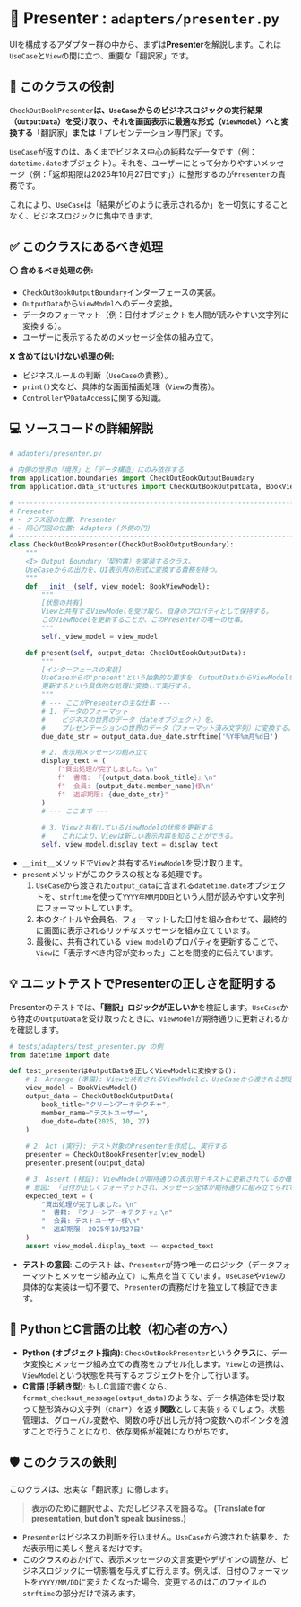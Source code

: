 # 🎨 Presenter : `adapters/presenter.py`

UIを構成するアダプター群の中から、まずは**Presenter**を解説します。これは`UseCase`と`View`の間に立つ、重要な「翻訳家」です。

## 🎯 このクラスの役割

`CheckOutBookPresenter`**は、`UseCase`からのビジネスロジックの実行結果（`OutputData`）を受け取り、それを画面表示に最適な形式（`ViewModel`）へと変換する**「翻訳家」**または**「プレゼンテーション専門家」です。

`UseCase`が返すのは、あくまでビジネス中心の純粋なデータです（例：`datetime.date`オブジェクト）。それを、ユーザーにとって分かりやすいメッセージ（例：「返却期限は2025年10月27日です」）に整形するのが`Presenter`の責務です。

これにより、`UseCase`は「結果がどのように表示されるか」を一切気にすることなく、ビジネスロジックに集中できます。

## ✅ このクラスにあるべき処理

⭕️ **含めるべき処理の例:**

  * `CheckOutBookOutputBoundary`インターフェースの実装。
  * `OutputData`から`ViewModel`へのデータ変換。
  * データのフォーマット（例：日付オブジェクトを人間が読みやすい文字列に変換する）。
  * ユーザーに表示するためのメッセージ全体の組み立て。

❌ **含めてはいけない処理の例:**

  * ビジネスルールの判断（`UseCase`の責務）。
  * `print()`文など、具体的な画面描画処理（`View`の責務）。
  * `Controller`や`DataAccess`に関する知識。

## 💻 ソースコードの詳細解説

```python
# adapters/presenter.py

# 内側の世界の「境界」と「データ構造」にのみ依存する
from application.boundaries import CheckOutBookOutputBoundary
from application.data_structures import CheckOutBookOutputData, BookViewModel

# -----------------------------------------------------------------------------
# Presenter
# - クラス図の位置: Presenter
# - 同心円図の位置: Adapters (外側の円)
# -----------------------------------------------------------------------------
class CheckOutBookPresenter(CheckOutBookOutputBoundary):
    """
    <I> Output Boundary（契約書）を実装するクラス。
    UseCaseからの出力を、UI表示用の形式に変換する責務を持つ。
    """
    def __init__(self, view_model: BookViewModel):
        """
        [状態の共有]
        Viewと共有するViewModelを受け取り、自身のプロパティとして保持する。
        このViewModelを更新することが、このPresenterの唯一の仕事。
        """
        self._view_model = view_model

    def present(self, output_data: CheckOutBookOutputData):
        """
        [インターフェースの実装]
        UseCaseからの'present'という抽象的な要求を、OutputDataからViewModelを
        更新するという具体的な処理に変換して実行する。
        """
        # --- ここがPresenterの主な仕事 ---
        # 1. データのフォーマット
        #    ビジネスの世界のデータ（dateオブジェクト）を、
        #    プレゼンテーションの世界のデータ（フォーマット済み文字列）に変換する。
        due_date_str = output_data.due_date.strftime('%Y年%m月%d日')

        # 2. 表示用メッセージの組み立て
        display_text = (
            f"貸出処理が完了しました。\n"
            f"  書籍: 『{output_data.book_title}』\n"
            f"  会員: {output_data.member_name}様\n"
            f"  返却期限: {due_date_str}"
        )
        # --- ここまで ---
        
        # 3. Viewと共有しているViewModelの状態を更新する
        #    これにより、Viewは新しい表示内容を知ることができる。
        self._view_model.display_text = display_text
```

  * `__init__`メソッドで`View`と共有する`ViewModel`を受け取ります。
  * `present`メソッドがこのクラスの核となる処理です。
    1.  `UseCase`から渡された`output_data`に含まれる`datetime.date`オブジェクトを、`strftime`を使って`YYYY年MM月DD日`という人間が読みやすい文字列にフォーマットしています。
    2.  本のタイトルや会員名、フォーマットした日付を組み合わせて、最終的に画面に表示されるリッチなメッセージを組み立てています。
    3.  最後に、共有されている`_view_model`のプロパティを更新することで、`View`に「表示すべき内容が変わった」ことを間接的に伝えています。

## 💡 ユニットテストでPresenterの正しさを証明する

Presenterのテストでは、**「翻訳」ロジックが正しいか**を検証します。`UseCase`から特定の`OutputData`を受け取ったときに、`ViewModel`が期待通りに更新されるかを確認します。

```python
# tests/adapters/test_presenter.py の例
from datetime import date

def test_presenterはOutputDataを正しくViewModelに変換する():
    # 1. Arrange (準備): Viewと共有されるViewModelと、UseCaseから渡される想定のOutputDataを用意
    view_model = BookViewModel()
    output_data = CheckOutBookOutputData(
        book_title="クリーンアーキテクチャ",
        member_name="テストユーザー",
        due_date=date(2025, 10, 27)
    )
    
    # 2. Act (実行): テスト対象のPresenterを作成し、実行する
    presenter = CheckOutBookPresenter(view_model)
    presenter.present(output_data)

    # 3. Assert (検証): ViewModelが期待通りの表示用テキストに更新されているか確認
    # 意図: 「日付が正しくフォーマットされ、メッセージ全体が期待通りに組み立てられているか？」をテスト
    expected_text = (
        "貸出処理が完了しました。\n"
        "  書籍: 『クリーンアーキテクチャ』\n"
        "  会員: テストユーザー様\n"
        "  返却期限: 2025年10月27日"
    )
    assert view_model.display_text == expected_text
```

  * **テストの意図**: このテストは、`Presenter`が持つ唯一のロジック（データフォーマットとメッセージ組み立て）に焦点を当てています。`UseCase`や`View`の具体的な実装は一切不要で、`Presenter`の責務だけを独立して検証できます。

## 🐍 PythonとC言語の比較（初心者の方へ）

  * **Python (オブジェクト指向)**: `CheckOutBookPresenter`という**クラス**に、データ変換とメッセージ組み立ての責務をカプセル化します。`View`との連携は、`ViewModel`という状態を共有するオブジェクトを介して行います。
  * **C言語 (手続き型)**: もしC言語で書くなら、`format_checkout_message(output_data)`のような、データ構造体を受け取って整形済みの文字列（`char*`）を返す**関数**として実装するでしょう。状態管理は、グローバル変数や、関数の呼び出し元が持つ変数へのポインタを渡すことで行うことになり、依存関係が複雑になりがちです。

## 🛡️ このクラスの鉄則

このクラスは、忠実な「翻訳家」に徹します。

> **表示のために翻訳せよ、ただしビジネスを語るな。 (Translate for presentation, but don't speak business.)**

  * `Presenter`はビジネスの判断を行いません。`UseCase`から渡された結果を、ただ表示用に美しく整えるだけです。
  * このクラスのおかげで、表示メッセージの文言変更やデザインの調整が、ビジネスロジックに一切影響を与えずに行えます。例えば、日付のフォーマットを`YYYY/MM/DD`に変えたくなった場合、変更するのはこのファイルの`strftime`の部分だけで済みます。